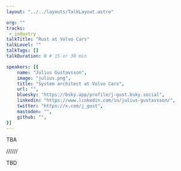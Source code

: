 ```yaml
---
layout: "../../layouts/TalkLayout.astro"

org: ""
tracks: 
 - industry
talkTitle: "Rust at Volvo Cars"
talkLevel: ""
talkTags: []
talkDuration: 0 # 15 or 30 min

speakers: [{
    name: "Julius Gustavsson",
    image: "julius.png",
    title: "System architect at Volvo Cars",
    url: "",
    bluesky: "https://bsky.app/profile/j-gust.bsky.social",
    linkedin: "https://www.linkedin.com/in/julius-gustavsson/",
    twitter: "https://x.com/j_gust",
    mastodon: "",
    github: "",
}]
---
```


TBA

////// <!-- sepatator between abstract and bio -->

TBD



